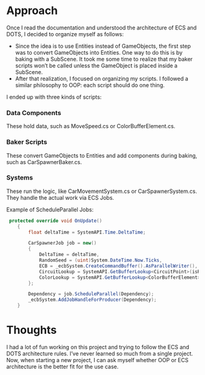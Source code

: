 # Approach

Once I read the documentation and understood the architecture of ECS and DOTS, I decided to organize myself as follows:
  - Since the idea is to use Entities instead of GameObjects, the first step was to convert GameObjects into Entities. One way to do this is by baking with a SubScene. It took me some time to realize that my baker scripts won’t be called unless the GameObject is placed inside a SubScene.
  - After that realization, I focused on organizing my scripts. I followed a similar philosophy to OOP: each script should do one thing.

I ended up with three kinds of scripts:
### Data Components
These hold data, such as MoveSpeed.cs or ColorBufferElement.cs.
### Baker Scripts
These convert GameObjects to Entities and add components during baking, such as CarSpawnerBaker.cs.
### Systems
These run the logic, like CarMovementSystem.cs or CarSpawnerSystem.cs. They handle the actual work via ECS Jobs.

Example of ScheduleParallel Jobs:

```cs
 protected override void OnUpdate()
    {
        float deltaTime = SystemAPI.Time.DeltaTime;

        CarSpawnerJob job = new()
        {
            DeltaTime = deltaTime,
            RandomSeed = (uint)System.DateTime.Now.Ticks,
            ECB = _ecbSystem.CreateCommandBuffer().AsParallelWriter(),
            CircuitLookup = SystemAPI.GetBufferLookup<CircuitPoint>(isReadOnly: true),
            ColorLookup = SystemAPI.GetBufferLookup<ColorBufferElement>(),
        };

        Dependency = job.ScheduleParallel(Dependency);
        _ecbSystem.AddJobHandleForProducer(Dependency);
    }
```

# Thoughts

I had a lot of fun working on this project and trying to follow the ECS and DOTS architecture rules. I’ve never learned so much from a single project.
Now, when starting a new project, I can ask myself whether OOP or ECS architecture is the better fit for the use case.
